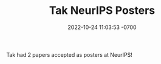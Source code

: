 ﻿---
layout: post
title: "Tak NeurIPS Posters"
date: 2022-10-24 11:03:53 -0700
type: 
---

Tak had 2 papers accepted as posters at NeurIPS!